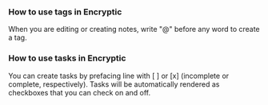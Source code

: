 ### How to use tags in Encryptic

When you are editing or creating notes, write "@" before any word to create a tag.

### How to use tasks in Encryptic

You can create tasks by prefacing line with [ ] or [x] (incomplete or complete, respectively). Tasks will be automatically rendered as checkboxes that you can check on and off.
